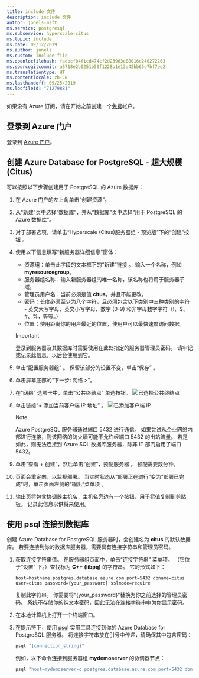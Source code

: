 ```yaml
---
title: include 文件
description: include 文件
author: jonels-msft
ms.service: postgresql
ms.subservice: hyperscale-citus
ms.topic: include
ms.date: 09/12/2019
ms.author: jonels
ms.custom: include file
ms.openlocfilehash: fadbcf04f1cd474cf2d23963e88016d240272263
ms.sourcegitcommit: a6718e2b0251b50f1228b1e13a42bb65e7bf7ee2
ms.translationtype: HT
ms.contentlocale: zh-CN
ms.lasthandoff: 09/25/2019
ms.locfileid: "71279881"
---
```

如果没有 Azure 订阅，请在开始之前创建一个[免费](https://azure.microsoft.com/free/)帐户。

## <a name="sign-in-to-the-azure-portal"></a>登录到 Azure 门户

登录到 [Azure 门户](https://portal.azure.com)。

## <a name="create-an-azure-database-for-postgresql---hyperscale-citus"></a>创建 Azure Database for PostgreSQL - 超大规模 (Citus)

可以按照以下步骤创建用于 PostgreSQL 的 Azure 数据库：
1. 在 Azure 门户的左上角单击“创建资源”。 
2. 从“新建”页中选择“数据库”，并从“数据库”页中选择“用于 PostgreSQL 的 Azure 数据库”。    
3. 对于部署选项，请单击“Hyperscale (Citus)服务器组 - 预览版”下的“创建”按钮   。
4. 使用以下信息填写“新服务器详细信息”窗体：
   - 资源组：单击此字段的文本框下的“新建”链接  。 输入一个名称，例如 **myresourcegroup**。
   - 服务器组名称：输入新服务器组的唯一名称，该名称也将用于服务器子域。
   - 管理员用户名：当前必须是值 **citus**，并且不能更改。
   - 密码：长度必须至少为八个字符，且必须包含以下类别中三种类别的字符 - 英文大写字母、英文小写字母、数字 (0-9) 和非字母数字字符（!、$、#、%，等等。）
   - 位置：使用距离你的用户最近的位置，使用户可以最快速度访问数据。

   > [!IMPORTANT]
   > 登录到服务器及其数据库时需要使用在此处指定的服务器管理员密码。 请牢记或记录此信息，以后会使用到它。

5. 单击“配置服务器组”  。 保留该部分的设置不变，单击“保存”  。
6. 单击屏幕底部的“下一步:  网络 >”。

7. 在“网络”  选项卡中，单击“公共终结点”  单选按钮。
   ![已选择公共终结点](./media/azure-postgresql-hyperscale-create-db/network-public-endpoint.png)
8. 单击链接“+ 添加当前客户端 IP 地址”  。
   ![已添加客户端 IP](./media/azure-postgresql-hyperscale-create-db/network-add-client-ip.png)

   > [!NOTE]
   > Azure PostgreSQL 服务器通过端口 5432 进行通信。 如果尝试从企业网络内部进行连接，则该网络的防火墙可能不允许经端口 5432 的出站流量。 若是如此，则无法连接到 Azure SQL 数据库服务器，除非 IT 部门启用了端口 5432。
   >

9. 单击“查看 + 创建”，然后单击“创建”，预配服务器   。 预配需要数分钟。
10. 页面会重定向，以监视部署。 当实时状态从“部署正在进行”变为“部署已完成”时，单击页面左侧的“输出”菜单项    。
11. 输出页将包含协调器主机名，主机名旁边有一个按钮，用于将值复制到剪贴板。 记录此信息以供将来使用。

## <a name="connect-to-the-database-using-psql"></a>使用 psql 连接到数据库

创建 Azure Database for PostgreSQL 服务器时，会创建名为 **citus** 的默认数据库。 若要连接到你的数据库服务器，需要具有连接字符串和管理员密码。

1. 获取连接字符串值。 在服务器组页面中，单击“连接字符串”  菜单项。 （它位于“设置”  下。）查找标为 **C++ (libpq)** 的字符串。 它的形式如下：

   ```
   host=hostname.postgres.database.azure.com port=5432 dbname=citus user=citus password={your_password} sslmode=require
   ```

   复制此字符串。 你需要将“{your\_password}”替换为你之前选择的管理员密码。 系统不存储你的纯文本密码，因此无法在连接字符串中为你显示密码。

2. 在本地计算机上打开一个终端窗口。

3. 在提示符下，使用 [psql](https://www.postgresql.org/docs/current/app-psql.html) 实用工具连接到你的 Azure Database for PostgreSQL 服务器。 将连接字符串放在引号中传递，请确保其中包含密码：
   ```bash
   psql "{connection_string}"
   ```

   例如，以下命令连接到服务器组 **mydemoserver** 的协调器节点：

   ```bash
   psql "host=mydemoserver-c.postgres.database.azure.com port=5432 dbname=citus user=citus password={your_password} sslmode=require"
   ```
